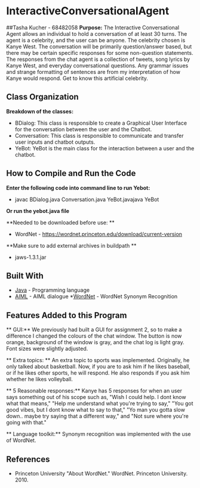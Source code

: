 # InteractiveConversationalAgent
##Tasha Kucher - 68482058 
**Purpose:**
The Interactive Conversational Agent allows an individual to hold a conversation of at least 30 turns. The agent is a celebrity, and the user can be anyone. The celebrity chosen is Kanye West. The conversation will be primarily question/answer based, but there may be certain specific responses for some non-question statements. The responses from the chat agent is a collection of tweets, song lyrics by Kanye West, and everyday conversational questions. Any grammar issues and strange formatting of sentences are from my interpretation of how Kanye would respond. Get to know this artificial celebrity.

## Class Organization

**Breakdown of the classes:**
* BDialog: This class is responsible to create a Graphical User Interface for the conversation between the user and the Chatbot. 
* Conversation: This class is responsible to communicate and transfer user inputs and chatbot outputs. 
* YeBot: YeBot is the main class for the interaction between a user and the chatbot. 

## How to Compile and Run the Code
**Enter the following code into command line to run Yebot:**
* javac BDialog.java Conversation.java YeBot.javajava YeBot

**Or run the yebot.java file**

**Needed to be downloaded before use: **
* WordNet - https://wordnet.princeton.edu/download/current-version

**Make sure to add external archives in buildpath **
* jaws-1.3.1.jar

## Built With

* [Java](https://www.java.com/) - Programming language 
* [AIML](https://www.tutorialspoint.com/aiml/) - AIML dialogue
*[WordNet](https://wordnet.princeton.edu/) - WordNet Synonym Recognition

## Features Added to this Program
** GUI:** 
We previously had built a GUI for assignment 2, so to make a difference I changed the colours of the chat window. The button is now orange, background of the window is gray, and the chat log is light gray. Font sizes were slightly adjusted.

** Extra topics: **
An extra topic to sports was implemented. Originally, he only talked about basketball. Now, if you are to ask him if he likes baseball, or if he likes other sports, he will respond. He also responds if you ask him whether he likes volleyball.

** 5 Reasonable responses:** 
Kanye has 5 responses for when an user says something out of his scope such as, "Wish I could help. I dont know what that means," "Help me understand what you're trying to say," "You got good vibes, but I dont know what to say to that," "Yo man you gotta slow down.. maybe try saying that a different way," and "Not sure where you're going with that."

** Language toolkit:**
Synonym recognition was implemented with the use of WordNet.

## References
* Princeton University "About WordNet." WordNet. Princeton University. 2010. 







